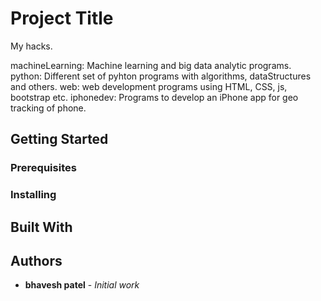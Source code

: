 # Project Title

My hacks.

machineLearning:  Machine learning and big data analytic programs.<br>
python:  Different set of pyhton programs with algorithms, dataStructures and others.
web:  web development programs using HTML, CSS, js, bootstrap etc.
iphonedev:  Programs to develop an iPhone app for geo tracking of phone.

## Getting Started

### Prerequisites

### Installing

## Built With

## Authors

* **bhavesh patel** - *Initial work*
